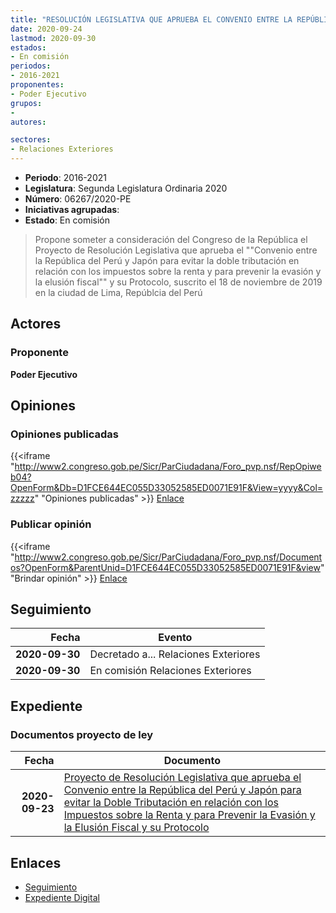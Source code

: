 ```yaml
---
title: "RESOLUCIÓN LEGISLATIVA QUE APRUEBA EL CONVENIO ENTRE LA REPÚBLICA DEL PERÚ Y JAPÓN PARA EVITAR LA DOBLE TRIBUTACIÓN EN RELACIÓN CON LOS IMPUESTOS SOBRE LA RENTA Y PARA PREVENIR LA EVASIÒN Y LA ELUSIÓN FISCAL Y SU PROTOCOLO"
date: 2020-09-24
lastmod: 2020-09-30
estados:
- En comisión
periodos:
- 2016-2021
proponentes:
- Poder Ejecutivo
grupos:
- 
autores:

sectores:
- Relaciones Exteriores
---
```

- **Periodo**: 2016-2021
- **Legislatura**: Segunda Legislatura Ordinaria 2020
- **Número**: 06267/2020-PE
- **Iniciativas agrupadas**: 
- **Estado**: En comisión

> Propone someter a consideración del Congreso de la República el Proyecto de Resolución Legislativa que aprueba el ""Convenio entre la República del Perú y Japón para evitar la doble tributación en relación con los impuestos sobre la renta y para prevenir la evasión y la elusión fiscal"" y su Protocolo, suscrito el 18 de noviembre de 2019 en la ciudad de Lima, Repúblcia del Perú


## Actores

### Proponente

**Poder Ejecutivo**

## Opiniones

### Opiniones publicadas

{{<iframe "http://www2.congreso.gob.pe/Sicr/ParCiudadana/Foro_pvp.nsf/RepOpiweb04?OpenForm&Db=D1FCE644EC055D33052585ED0071E91F&View=yyyy&Col=zzzzz" "Opiniones publicadas" >}}
[Enlace](http://www2.congreso.gob.pe/Sicr/ParCiudadana/Foro_pvp.nsf/RepOpiweb04?OpenForm&Db=D1FCE644EC055D33052585ED0071E91F&View=yyyy&Col=zzzzz)

### Publicar opinión

{{<iframe "http://www2.congreso.gob.pe/Sicr/ParCiudadana/Foro_pvp.nsf/Documentos?OpenForm&ParentUnid=D1FCE644EC055D33052585ED0071E91F&view" "Brindar opinión" >}}
[Enlace](http://www2.congreso.gob.pe/Sicr/ParCiudadana/Foro_pvp.nsf/Documentos?OpenForm&ParentUnid=D1FCE644EC055D33052585ED0071E91F&view)


## Seguimiento

| Fecha | Evento |
|------:|--------|
| **2020-09-30** | Decretado a... Relaciones Exteriores |
| **2020-09-30** | En comisión Relaciones Exteriores |

## Expediente

### Documentos proyecto de ley

| Fecha | Documento |
|------:|-----------|
| **2020-09-23** | [Proyecto de Resolución Legislativa que aprueba el Convenio entre la República del Perú y Japón para evitar la Doble Tributación en relación con los Impuestos sobre la Renta y para Prevenir la Evasión y la Elusión Fiscal y su Protocolo](http://www.leyes.congreso.gob.pe/Documentos/2016_2021/Proyectos_de_Ley_y_de_Resoluciones_Legislativas/PL06267-20200924.pdf) |

## Enlaces

- [Seguimiento](http://www2.congreso.gob.pe/Sicr/TraDocEstProc/CLProLey2016.nsf/f7fff46988ca05b1052578e100829cc7/df78b3ac9b7055af052585ef0004c908?OpenDocument)
- [Expediente Digital](http://www2.congreso.gob.pe/Sicr/TraDocEstProc/Expvirt_2011.nsf/visbusqptramdoc1621/06267?opendocument)

